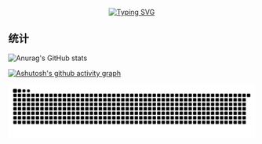 <p align='center'>
  <a href="https://git.io/typing-svg"><img src="https://readme-typing-svg.herokuapp.com?font=Fira+Code&pause=1000&background=FF5FC804&random=false&width=435&separator=%3C&lines=if(you+%3D+'welcome')+printf('Hello');%3Cto+be+continue..." alt="Typing SVG" /></a>
</p>

## 统计
![Anurag's GitHub stats](https://github-readme-stats.vercel.app/api?username=demonq0q&show_icons=true&theme=tokyonight)

[![Ashutosh's github activity graph](https://github-readme-activity-graph.vercel.app/graph?username=demonq0q&bg_color=46474b&color=45b7bf&line=b98731&point=403d3d&area=true&hide_border=true)](https://github.com/ashutosh00710/github-readme-activity-graph)

![code-svg](arrest/code-contribute.svg)

<!--
## 使用语言统计
<div align="center"> 
  <img src="https://github-readme-stats.vercel.app/api/top-langs/?username=demonq0q&hide_title=true&hide_border=true&layout=compact&langs_count=6&text_color=000&icon_color=fff&bg_color=0,52fa5a,4dfcff,c64dff&theme=graywhite" />
</div>
--!>
